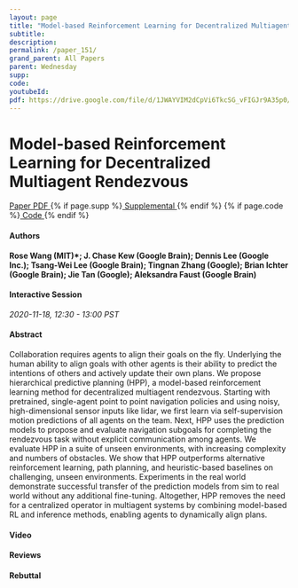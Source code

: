 ```yaml
---
layout: page
title: "Model-based Reinforcement Learning for Decentralized Multiagent Rendezvous"
subtitle: 
description:
permalink: /paper_151/
grand_parent: All Papers
parent: Wednesday
supp: 
code: 
youtubeId: 
pdf: https://drive.google.com/file/d/1JWAYVIM2dCpVi6TkcSG_vFIGJr9A35p0/view
---
```


# Model-based Reinforcement Learning for Decentralized Multiagent Rendezvous

<a href="https://drive.google.com/file/d/1JWAYVIM2dCpVi6TkcSG_vFIGJr9A35p0/view" target="_blank" rel="noopener noreferrer" class="btn btn-blue"><i class="fa fa-file-text-o" aria-hidden="true"></i> Paper PDF </a> {% if page.supp %}<a href="" target="_blank" rel="noopener noreferrer" class="btn btn-green"><i class="fa fa-file-text-o" aria-hidden="true"></i> Supplemental </a>{% endif %} {% if page.code %}<a href="" target="_blank" rel="noopener noreferrer" class="btn btn-green"><i class="fa fa-github" aria-hidden="true"></i> Code </a>{% endif %} 

#### Authors
**Rose Wang (MIT)*; J. Chase Kew (Google Brain); Dennis Lee (Google Inc.); Tsang-Wei Lee (Google Brain); Tingnan Zhang (Google); Brian Ichter (Google Brain); Jie Tan (Google); Aleksandra Faust (Google Brain)**

#### Interactive Session
*2020-11-18, 12:30 - 13:00 PST*

#### Abstract
Collaboration requires agents to align their goals on the fly. Underlying the human ability to align goals with other agents is their ability to predict the intentions of others and actively update their own plans. We propose hierarchical predictive planning (HPP), a model-based reinforcement learning method for decentralized multiagent rendezvous. Starting with pretrained, single-agent point to point navigation policies  and using noisy, high-dimensional sensor inputs like lidar, we first learn via self-supervision motion predictions of all agents on the team. Next, HPP uses the prediction models to propose and evaluate navigation subgoals for completing the rendezvous task without explicit communication among agents. We evaluate HPP in a suite of unseen environments, with increasing complexity and numbers of obstacles. We show that HPP outperforms alternative reinforcement learning, path planning, and heuristic-based baselines on challenging, unseen environments. Experiments in the real world demonstrate successful transfer of the prediction models from sim to real world without any additional fine-tuning. Altogether, HPP removes the need for a centralized operator in multiagent systems by combining model-based RL and inference methods, enabling agents to dynamically align plans.

#### Video 

#### Reviews

#### Rebuttal

